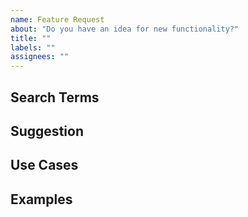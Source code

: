 ```yaml
---
name: Feature Request
about: "Do you have an idea for new functionality?"
title: ""
labels: ""
assignees: ""
---
```


## Search Terms

<!-- List of keywords you searched for before creating this issue (so others can find this issue more easily) -->

## Suggestion

<!-- A summary of what you'd like to see added or changed -->

## Use Cases

<!--
What do you want to use this for?
What shortcomings exist with current approaches?
-->

## Examples

<!-- Show how this would be used and what the behavior would be -->
